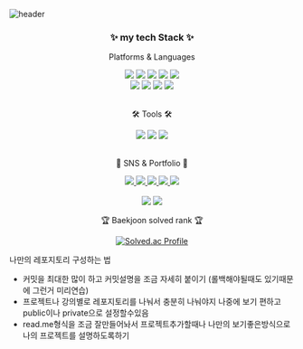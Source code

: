 <!--
**junhyeok0703/junhyeok0703** is a ✨ _special_ ✨ repository because its `README.md` (this file) appears on your GitHub profile.

Here are some ideas to get you started:

- 🔭 I’m currently working on ...
- 🌱 I’m currently learning ...
- 👯 I’m looking to collaborate on ...
- 🤔 I’m looking for help with ...
- 💬 Ask me about ...
- 📫 How to reach me: ...
- 😄 Pronouns: ...
- ⚡ Fun fact: ...
-->
![header](https://capsule-render.vercel.app/api?type=cylinder&color=000000&height=150&section=header&text=jun0703's%20Github&fontColor=ffffff&fontSize=70&animation=fadeIn&fontAlignY=55&desc=%20&descAlignY=62&descAlign=62)

<!-- header -->
<div align=center>
	<h3>✨ my tech Stack ✨</h3>
	<p> Platforms & Languages </p>
</div>
<div align="center">
	<img src="https://img.shields.io/badge/Java-007396?style=flat&logo=Conda-Forge&logoColor=white" />
	<img src="https://img.shields.io/badge/HTML5-E34F26?style=flat&logo=HTML5&logoColor=white" />
	<img src="https://img.shields.io/badge/CSS3-1572B6?style=flat&logo=CSS3&logoColor=white" />
	<img src="https://img.shields.io/badge/JavaScript-F7DF1E?style=flat&logo=JavaScript&logoColor=white" />
	<img src="https://img.shields.io/badge/mysql-4479A1?style=flat&logo=mysql&logoColor=white" />
	<br>
	<img src="https://img.shields.io/badge/Bootstrap-7952B3?style=flat&logo=Bootstrap&logoColor=white" />
	<img src="https://img.shields.io/badge/Linux-FCC624?style=flat&logo=Linux&logoColor=white" />
	<img src="https://img.shields.io/badge/React-61DAFB?style=flat&logo=React&logoColor=white" />
	<img src="https://img.shields.io/badge/git-F05032?style=for-the-badge&logo=git&logoColor=white">
</div>

<br>
<div align=center>
	<p>🛠 Tools 🛠</p>
</div>
<div align=center>
	<img src="https://img.shields.io/badge/IntelliJ IDEA%20IDE-000000?style=flat&logo=IntelliJ IDEA&logoColor=white" />
	<img src="https://img.shields.io/badge/Visual%20Studio%20Code-007ACC?style=flat&logo=VisualStudioCode&logoColor=white" />
	<img src="https://img.shields.io/badge/GitHub-181717?style=flat&logo=GitHub&logoColor=white" />
  <br>
</div>
<br>
<div align=center>
	<p>🎨 SNS & Portfolio 🎨</p>
</div>
<div align=center>
	<a href="https://yermi.co.kr">
		<img src="https://img.shields.io/badge/Instagram-E4405F?style=flat&logo=Instagram&logoColor=white" />
	</a>
	<a href="https://gentle-snowboard-1c6.notion.site/Yermi-5e8c65dba4df4ab09e83665cf2ee001d">
		<img src="https://img.shields.io/badge/Notion-000000?style=flat&logo=Notion&logoColor=white" />
	</a>
	<a href="https://www.linkedin.com/in/YOUR_LINKEDIN_USERNAME/">
		<img src="https://img.shields.io/badge/LinkedIn-0077B5?style=flat&logo=LinkedIn&logoColor=white" />
	</a>
	<a href="https://www.facebook.com/YOUR_FACEBOOK_USERNAME/">
		<img src="https://img.shields.io/badge/Facebook-1877F2?style=flat&logo=Facebook&logoColor=white" />
	</a>
	<a href="https://velog.io/@YOUR_VELOG_USERNAME">
		<img src="https://img.shields.io/badge/Velog-20C997?style=flat&logo=Vimeo&logoColor=white" />
	</a>
	<br>
</div>
<div align=center>
	<br>
<img src="https://github-readme-stats.vercel.app/api/top-langs/?username=junhyeok0703&layout=compact">
<img src="https://github-readme-stats.vercel.app/api?username=junhyeok0703&show_icons=true">


<br>
<p>🏆 Baekjoon solved rank 🏆</p>
	
 [![Solved.ac Profile](http://mazassumnida.wtf/api/v2/generate_badge?boj=pjh0703)](https://solved.ac/pjh0703)
 </div>
<p>나만의 레포지토리 구성하는 법</p>

<ul>
	<li>커밋을 최대한 많이 하고 커밋설명을 조금 자세히 붙이기 (롤백해야될때도 있기때문에 그런거 미리연습)</li>
	<li>프로젝트나 강의별로 레포지토리를 나눠서 충분히 나눠야지 나중에 보기 편하고 public이나 private으로 설정할수있음</li>
	<li>read.me형식을 조금 잘만들어놔서 프로젝트추가할때나 나만의 보기좋은방식으로 나의 프로젝트를 설명하도록하기</li>
</ul>
